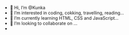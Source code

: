 - 👋 Hi, I’m @Kunka
- 👀 I’m interested in coding, cokking, travelling, reading...
- 🌱 I’m currently learning HTML, CSS and JavaScript...
- 💞️ I’m looking to collaborate on ...
- 

<!---
Kunkanya/Kunkanya is a ✨ special ✨ repository because its `README.md` (this file) appears on your GitHub profile.
You can click the Preview link to take a look at your changes.
--->
